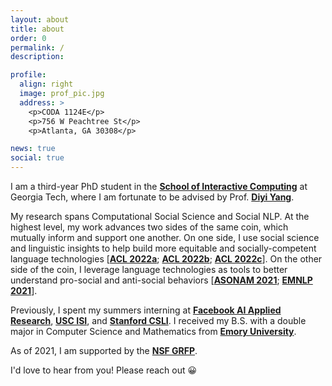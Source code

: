 ```yaml
---
layout: about
title: about
order: 0
permalink: /
description:

profile:
  align: right
  image: prof_pic.jpg
  address: >
    <p>CODA 1124E</p>
    <p>756 W Peachtree St</p>
    <p>Atlanta, GA 30308</p>

news: true
social: true
---
```


I am a third-year PhD student in the [**School of Interactive Computing**](https://www.ic.gatech.edu/) at Georgia Tech, where I am fortunate to be advised by Prof. [**Diyi Yang**](https://www.cc.gatech.edu/~dyang888/index.html). 

My research spans Computational Social Science and Social NLP. At the highest level, my work advances two sides of the same coin, which mutually inform and support one another. On one side, I use social science and linguistic insights to help build more equitable and socially-competent language technologies [[**ACL 2022a**](http://arxiv.org/abs/2204.03031); [**ACL 2022b**](http://arxiv.org/abs/2204.02952); [**ACL 2022c**](http://arxiv.org/abs/2204.03021)\]. On the other side of the coin, I leverage language technologies as tools to better understand pro-social and anti-social behaviors [[**ASONAM 2021**](https://arxiv.org/pdf/2005.12423.pdf); [**EMNLP 2021**](https://arxiv.org/pdf/2109.05325.pdf)\].

Previously, I spent my summers interning at [**Facebook AI Applied Research**](https://ai.facebook.com/research/#notable-papers), [**USC ISI**](https://www.isi.edu/), and [**Stanford CSLI**](https://www-csli.stanford.edu/). I received my B.S. with a double major in Computer Science and Mathematics from [**Emory University**](https://www.emory.edu/home/index.html).

As of 2021, I am supported by the [**NSF GRFP**](https://www.nsfgrfp.org/).

I'd love to hear from you! Please reach out :grinning:
